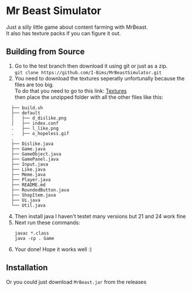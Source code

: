 # Mr Beast Simulator
Just a silly little game about content farming with MrBeast.<br/>
It also has texture packs if you can figure it out.

## Building from Source
1. Go to the test branch then download it using git or just as a zip.<br/>
`git clone https://github.com/I-Bims/MrBeastSimulator.git`
2. You need to download the textures seperatly unfortunally because the files are too big.<br/>
   To do that you need to go to this link: [Textures](https://drive.google.com/file/d/1FSBybNQ0Ml9k5qRybyvk65wR-m6pqJnL/view?usp=sharing)<br/>
   then place the unzipped folder with all the other files like this:

```
  ├── build.sh
  ├── default
  │   ├── d_dislike.png
  │   ├── index.conf
  .   ├── l_like.png
  .   ├── o_hopeless.gif
  .
  ├── Dislike.java
  ├── Game.java
  ├── GameObject.java
  ├── GamePanel.java
  ├── Input.java
  ├── Like.java
  ├── Meme.java
  ├── Player.java
  ├── README.md
  ├── RoundedButton.java
  ├── ShopItem.java
  ├── Ui.java
  └── Util.java
   ```
4. Then install java I haven't testet many versions but 21 and 24 work fine
5. Next run these commands:
   ```
   javac *.class
   java -cp . Game
   ```
6. Your done! Hope it works well :)

## Installation
Or you could just download `MrBeast.jar` from the releases
